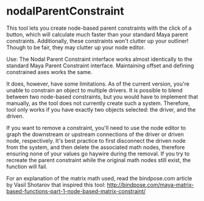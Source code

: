 # nodalParentConstraint
This tool lets you create node-based parent constraints with the click of a button, which will calculate much faster than your standard Maya parent constraints. Additionally, these constraints won't clutter up your outliner! Though to be fair, they may clutter up your node editor.

Use:
The Nodal Parent Constraint interface works almost identically to the standard Maya Parent Constraint interface. Maintaining offset and defining constrained axes works the same.

It does, however, have some limitations. As of the current version, you're unable to constrain an object to multiple drivers. It is possible to blend between two node-based constraints, but you would have to implement that manually, as the tool does not currently create such a system. Therefore, tool only works if you have exactly two objects selected: the driver, and the driven.

If you want to remove a constraint, you'll need to use the node editor to graph the downstream or upstream connections of the driver or driven node, respectively. It's best practice to first disconnect the driven node from the system, and then delete the associated math nodes, therefore ensuring none of your values go haywire during the removal. If you try to recreate the parent constraint while the original math nodes still exist, the function will fail.

For an explanation of the matrix math used, read the bindpose.com article by Vasil Shotarov that inspired this tool: http://bindpose.com/maya-matrix-based-functions-part-1-node-based-matrix-constraint/
